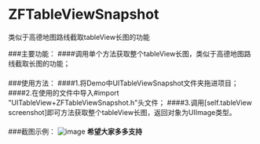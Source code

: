 # ZFTableViewSnapshot
类似于高德地图路线截取tableView长图的功能


###主要功能：
####调用单个方法获取整个tableView长图，类似于高德地图路线截取长图的功能；
####    
###使用方法：
####1.将Demo中UITableViewSnapshot文件夹拖进项目；
####2.在使用的文件中导入#import "UITableView+ZFTableViewSnapshot.h"头文件；
####3.调用[self.tableView screenshot]即可方法获取整个tableView长图，返回对象为UIImage类型。
####     
###截图示例：
 ![image](https://github.com/rzf1129/UITableViewSnapshotDemo/blob/master/IMG_2047.JPG)
**********************希望大家多多支持**********************
